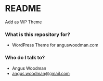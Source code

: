 # README #

Add as WP Theme

### What is this repository for? ###

* WordPress Theme for anguswoodman.com

### Who do I talk to? ###

* Angus Woodman
* angus.woodman@gmail.com
